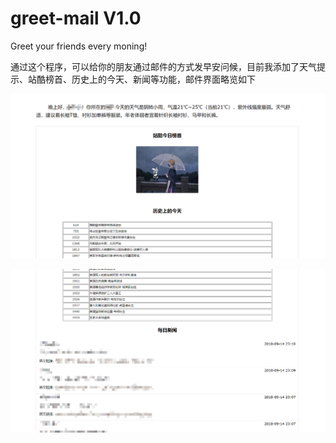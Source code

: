 # greet-mail V1.0
Greet your friends every moning!


通过这个程序，可以给你的朋友通过邮件的方式发早安问候，目前我添加了天气提示、站酷榜首、历史上的今天、新闻等功能，邮件界面略览如下


![邮件界面](./demo1.png)

![邮件界面](./demo2.png)
